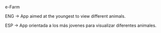 
e-Farm

ENG -> App aimed at the youngest to view different animals.

ESP -> App orientada a los más jovenes para visualizar diferentes animales.